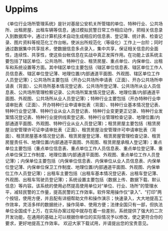 # Uppims
 《单位行业场所管理系统》是针对基层公安机关所管辖的单位、特种行业、公共场所、出租房屋、出租车辆等信息，通过模拟民警日常工作相应动作，把相关信息录入到数据库中，通过计算机技术自动生成相应的信息表、登记簿、统计表、检查记录、图片资料等规范化工作台帐。使派出所规范化（等级化）工作上一台阶；同时通过数据集中共享技术，使数据信息多点录入，集中共享，保证相关信息的全面性，连续性、共享性，使这些台帐信息在实战中真正发挥作用。在功能上该系统主要包括了辖区单位、公共场所、特种行业、租赁房屋、重点单位、内保单位、出租车和系统设置等方面。其中辖区单位主要包括（辖区单位信息表、辖区单位工作人员信息表、辖区单位登记薄、地理位置/内部通道平面图、外观图、辖区单位工作人员登记薄）；公共场所主要包括（开办公共场所申请表（正面）、开办公共场所申请表（背面）、公共场所基本情况登记表、公共场所登记薄、公共场所从业人员信息表、公共场所管理检察记录、公共场所案发情况登记表、地理位置/内部通道平面图、外观图、公共场所从业人员登记薄）；特种行业主要包括（开办特种行业申请审批表（正面）、开办特种行业申请审批表（背面）、特种行业基本情况登记表、特种行业登记薄、特种行业从业人员登记表、特种行业变更更正记录、特种行业发案情况登记表、特种行业提供线索登记表、特种行业管理检查记录、地理位置/内部通道平面图、外观图、特种行业从业人员登记薄）；租赁房屋主要包括（租赁房屋治安管理许可证申请审批表（正面）、租赁房屋治安管理许可申请审批表（背面）、租赁房屋基本情况登记表、租赁房屋登记薄、租赁房屋管理检查记录、租赁房屋责任书、地理位置/内部通道平面图、外观图、租赁房屋承租人登记薄）；重点单位主要包括（重点单位信息表、重点单位工作人员信息表、重点单位登记薄、重点单位保卫工作制度、地理位置/内部通道平面图、外观图、重点单位工作人员登记薄）；内保单位主要包括（内保单位信息表、内保单位从业人员信息表、内保单位登记薄、内保单位保卫工作制度、地理位置/内部通道平面图、外观图、内保单位工作人员登记薄）；出租车主要包括（出租车基本情况登记表、出租车登记薄、外观图、出租车驾驶员登记薄）；系统设置主要包括（数据上传、数据下载、默认信息）等内容。该系统的使用必然提高使用单位对“单位、行业、场所”的管理水平，减轻民警的工作量，提高民警的工作效率。软件常用操作仅“录入”、“打印”两个按钮，使用方便，并且配有详细帮助文件和操作演示；快速录入，大大地提高工作效率，灵活多样的数据统计，操作简单、使用方便；法律全国只有一部，但执法单位全国成千上万，在实际办案过程中就存在着一些差别，系统提供了强大的二次开发功能，在通用的基础上可以根据你单位的实际情况予以修改，使之更符合你的要求，更好地提高工作效率。 欢迎大家下载试用，并请提出您的宝贵意见。
